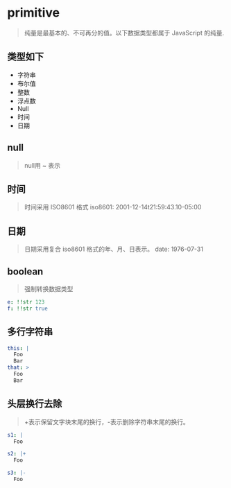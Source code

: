 # primitive
> 纯量是最基本的、不可再分的值。以下数据类型都属于 JavaScript 的纯量.

## 类型如下
- 字符串
- 布尔值
- 整数
- 浮点数
- Null
- 时间
- 日期

## null
> null用 ~ 表示

## 时间
> 时间采用 ISO8601 格式
> iso8601: 2001-12-14t21:59:43.10-05:00 

## 日期
> 日期采用复合 iso8601 格式的年、月、日表示。
> date: 1976-07-31

## boolean
> 强制转换数据类型

```yml
e: !!str 123
f: !!str true
```

## 多行字符串

```yml
this: |
  Foo
  Bar
that: >
  Foo
  Bar
```

## 头层换行去除
> +表示保留文字块末尾的换行，-表示删除字符串末尾的换行。

```yml
s1: |
  Foo

s2: |+
  Foo

s3: |-
  Foo
```